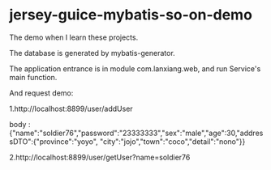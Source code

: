 # jersey-guice-mybatis-so-on-demo
The demo when I learn these projects.

The database is generated by mybatis-generator.

The application entrance is in module com.lanxiang.web, and run Service's main function.

And request demo:

1.http://localhost:8899/user/addUser

body :{"name":"soldier76","password":"23333333","sex":"male","age":30,"addressDTO":{"province":"yoyo",
"city":"jojo","town":"coco","detail":"nono"}}

2.http://localhost:8899/user/getUser?name=soldier76
